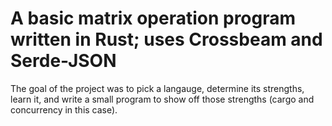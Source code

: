 # A basic matrix operation program written in Rust; uses Crossbeam and Serde-JSON
The goal of the project was to pick a langauge, determine its strengths, learn it, and write a small program to show off those strengths (cargo and concurrency in this case).

